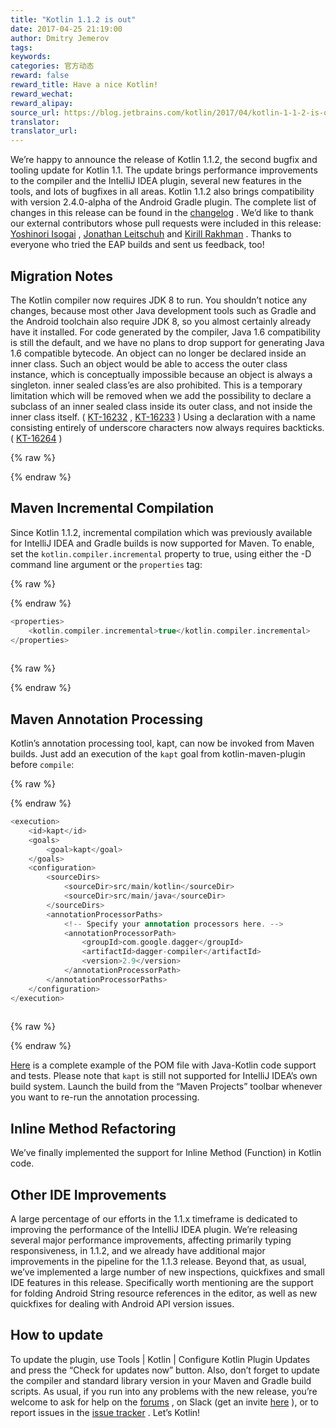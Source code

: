 ```yaml
---
title: "Kotlin 1.1.2 is out"
date: 2017-04-25 21:19:00
author: Dmitry Jemerov
tags:
keywords:
categories: 官方动态
reward: false
reward_title: Have a nice Kotlin!
reward_wechat:
reward_alipay:
source_url: https://blog.jetbrains.com/kotlin/2017/04/kotlin-1-1-2-is-out/
translator:
translator_url:
---
```


We’re happy to announce the release of Kotlin 1.1.2, the second bugfix and tooling update for Kotlin 1.1. The update brings performance improvements to the compiler and the IntelliJ IDEA plugin, several new features in the tools, and lots of bugfixes in all areas. Kotlin 1.1.2 also brings compatibility with version 2.4.0-alpha of the Android Gradle plugin.
The complete list of changes in this release can be found in the  [changelog](https://github.com/JetBrains/kotlin/blob/1.1.2/ChangeLog.md) .
We’d like to thank our external contributors whose pull requests were included in this release:  [Yoshinori Isogai](https://github.com/shiraji) ,  [Jonathan Leitschuh](https://github.com/JLLeitschuh)  and  [Kirill Rakhman](https://github.com/cypressious) . Thanks to everyone who tried the EAP builds and sent us feedback, too!
## Migration Notes

The Kotlin compiler now requires JDK 8 to run. You shouldn’t notice any changes, because most other Java development tools such as Gradle and the Android toolchain also require JDK 8, so you almost certainly already have it installed. For code generated by the compiler, Java 1.6 compatibility is still the default, and we have no plans to drop support for generating Java 1.6 compatible bytecode.
An object can no longer be declared inside an inner class. Such an object would be able to access the outer class instance, which is conceptually impossible because an object is always a singleton. inner sealed class’es are also prohibited. This is a temporary limitation which will be removed when we add the possibility to declare a subclass of an inner sealed class inside its outer class, and not inside the inner class itself. ( [KT-16232](https://youtrack.jetbrains.com/issue/KT-16232) ,  [KT-16233](https://youtrack.jetbrains.com/issue/KT-16233) )
Using a declaration with a name consisting entirely of underscore characters now always requires backticks. ( [KT-16264](https://youtrack.jetbrains.com/issue/KT-16264) )

{% raw %}
<p><span id="more-4945"></span></p>
{% endraw %}

## Maven Incremental Compilation

Since Kotlin 1.1.2, incremental compilation which was previously available for IntelliJ IDEA and Gradle builds is now supported for Maven. To enable, set the <code>kotlin.compiler.incremental</code> property to true, using either the -D command line argument or the <code>properties</code> tag:

{% raw %}
<p></p>
{% endraw %}

```kotlin
<properties>
    <kotlin.compiler.incremental>true</kotlin.compiler.incremental>
</properties>
 
```

{% raw %}
<p></p>
{% endraw %}

## Maven Annotation Processing

Kotlin’s annotation processing tool, kapt, can now be invoked from Maven builds. Just add an execution of the <code>kapt</code> goal from kotlin-maven-plugin before <code>compile</code>:

{% raw %}
<p></p>
{% endraw %}

```kotlin
<execution>
    <id>kapt</id>
    <goals>
        <goal>kapt</goal>
    </goals>
    <configuration>
        <sourceDirs>
            <sourceDir>src/main/kotlin</sourceDir>
            <sourceDir>src/main/java</sourceDir>
        </sourceDirs>
        <annotationProcessorPaths>
            <!-- Specify your annotation processors here. -->
            <annotationProcessorPath>
                <groupId>com.google.dagger</groupId>
                <artifactId>dagger-compiler</artifactId>
                <version>2.9</version>
            </annotationProcessorPath>
        </annotationProcessorPaths>
    </configuration>
</execution>
 
```

{% raw %}
<p></p>
{% endraw %}

 [Here](https://github.com/JetBrains/kotlin-examples/blob/master/maven/dagger-maven-example/pom.xml)  is a complete example of the POM file with Java-Kotlin code support and tests.
Please note that <code>kapt</code> is still not supported for IntelliJ IDEA’s own build system. Launch the build from the “Maven Projects” toolbar whenever you want to re-run the annotation processing.
## Inline Method Refactoring

We’ve finally implemented the support for Inline Method (Function) in Kotlin code.
## Other IDE Improvements

A large percentage of our efforts in the 1.1.x timeframe is dedicated to improving the performance of the IntelliJ IDEA plugin. We’re releasing several major performance improvements, affecting primarily typing responsiveness, in 1.1.2, and we already have additional major improvements in the pipeline for the 1.1.3 release.
Beyond that, as usual, we’ve implemented a large number of new inspections, quickfixes and small IDE features in this release. Specifically worth mentioning are the support for folding Android String resource references in the editor, as well as new quickfixes for dealing with Android API version issues.
## How to update

To update the plugin, use Tools | Kotlin | Configure Kotlin Plugin Updates and press the “Check for updates now” button. Also, don’t forget to update the compiler and standard library version in your Maven and Gradle build scripts.
As usual, if you run into any problems with the new release, you’re welcome to ask for help on the  [forums](https://discuss.kotlinlang.org/) , on Slack (get an invite  [here](http://kotlinslackin.herokuapp.com/) ), or to report issues in the  [issue tracker](https://youtrack.jetbrains.com/issues/KT) .
Let’s Kotlin!
